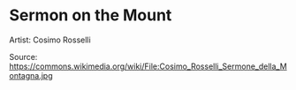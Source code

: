 # <hro-localize>Sermon on the Mount</hro-localize>

<hro-localize>Artist</hro-localize>: Cosimo Rosselli

<hro-localize>Source</hro-localize>: <https://commons.wikimedia.org/wiki/File:Cosimo_Rosselli_Sermone_della_Montagna.jpg>